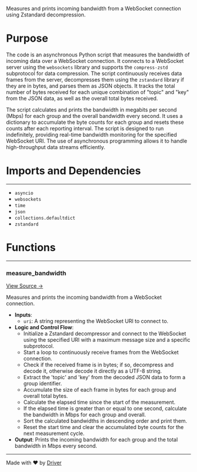 <!--------------------------------------------------------------------------------->
<!-- IMPORTANT: This file is auto-generated by Driver (https://driver.ai). -------->
<!-- Manual edits may be overwritten on future commits. --------------------------->
<!--------------------------------------------------------------------------------->

Measures and prints incoming bandwidth from a WebSocket connection using Zstandard decompression.

# Purpose
The code is an asynchronous Python script that measures the bandwidth of incoming data over a WebSocket connection. It connects to a WebSocket server using the `websockets` library and supports the `compress-zstd` subprotocol for data compression. The script continuously receives data frames from the server, decompresses them using the `zstandard` library if they are in bytes, and parses them as JSON objects. It tracks the total number of bytes received for each unique combination of "topic" and "key" from the JSON data, as well as the overall total bytes received.

The script calculates and prints the bandwidth in megabits per second (Mbps) for each group and the overall bandwidth every second. It uses a dictionary to accumulate the byte counts for each group and resets these counts after each reporting interval. The script is designed to run indefinitely, providing real-time bandwidth monitoring for the specified WebSocket URI. The use of asynchronous programming allows it to handle high-throughput data streams efficiently.
# Imports and Dependencies

---
- `asyncio`
- `websockets`
- `time`
- `json`
- `collections.defaultdict`
- `zstandard`


# Functions

---
### measure\_bandwidth<!-- {{#callable:firedancer/src/disco/gui/bandwidth.measure_bandwidth}} -->
[View Source →](<../../../../../src/disco/gui/bandwidth.py#L8>)

Measures and prints the incoming bandwidth from a WebSocket connection.
- **Inputs**:
    - `uri`: A string representing the WebSocket URI to connect to.
- **Logic and Control Flow**:
    - Initialize a Zstandard decompressor and connect to the WebSocket using the specified URI with a maximum message size and a specific subprotocol.
    - Start a loop to continuously receive frames from the WebSocket connection.
    - Check if the received frame is in bytes; if so, decompress and decode it, otherwise decode it directly as a UTF-8 string.
    - Extract the 'topic' and 'key' from the decoded JSON data to form a group identifier.
    - Accumulate the size of each frame in bytes for each group and overall total bytes.
    - Calculate the elapsed time since the start of the measurement.
    - If the elapsed time is greater than or equal to one second, calculate the bandwidth in Mbps for each group and overall.
    - Sort the calculated bandwidths in descending order and print them.
    - Reset the start time and clear the accumulated byte counts for the next measurement cycle.
- **Output**: Prints the incoming bandwidth for each group and the total bandwidth in Mbps every second.



---
Made with ❤️ by [Driver](https://www.driver.ai/)